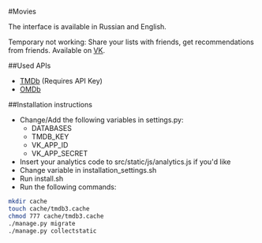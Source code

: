 #Movies

The interface is available in Russian and English.

Temporary not working: Share your lists with friends, get recommendations from friends. Available on [VK](http://vk.com/app3504693_2912142).

##Used APIs
* [TMDb](http://www.themoviedb.org/) (Requires API Key)
* [OMDb](http://www.omdbapi.com/)
 
##Installation instructions

* Change/Add the following variables in settings.py:
    * DATABASES
    * TMDB_KEY
    * VK_APP_ID
    * VK_APP_SECRET
* Insert your analytics code to src/static/js/analytics.js if you'd like
* Change variable in installation_settings.sh
* Run install.sh
* Run the following commands:

```bash
mkdir cache
touch cache/tmdb3.cache
chmod 777 cache/tmdb3.cache
./manage.py migrate
./manage.py collectstatic
```
